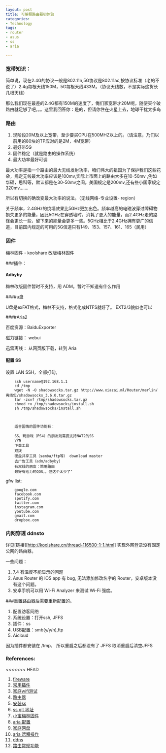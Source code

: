 ```yaml
---
layout: post
title: 可编程路由器初体验
categories: 
- Technology
tags:
- router
- asus
- ss
- aria

---
```



### 宽带知识：
简单说，现在2.4G的协议一般是802.11n,5G协议是802.11ac,按协议标准（老的不说了）2.4g每根天线150M，5G每根天线433M。（协议天线数，不是实际这货长几根天线）

那么我们现在最差的2.4G都有150M的速度了，俺们家宽带才20M呢，随便买个破路由就足够了吧。。。这里我回答你：是的，但请你住在火星上去，地球干扰太多鸟

<!--more-->

### 路由

1. 现阶段20M及以上宽带，至少要买CPU在500MHZ以上的。（请注意，乃们以前用的80块的TP应对的是2M，4M宽带）
2. 最好带5G
3. 固件稳定（就是路由的操作系统）
4. 最大功率最好可调


最大功率是指一个路由的最大无线发射功率，咱们伟大的祖国为了保护我们这些花朵，规定无线最大功率应该是100mv,实际上市面上的路由大多在10-50mv ,例如华硕，思科等，默认都是在30-50mv之间。美国规定是200mv,还有些小国家规定320mv.......

所以有切换的确改变最大功率的说法。（无线网络-专业设置- region）

关于频率，2.4GHz的绕墙效果比5GHz更加出色。频率越高的电磁波穿过障碍物损失更多的能量，因此5GHz在穿透墙时，消耗了更大的能量，而2.4GHz走的路径会更长一些，留下来的能量会更多一些。5GHz相比于2.4GHz拥有更广的信道，目前国内规定的可用的5G信道只有149、153、157、161、165（民用）

### 固件

梅林固件 - koolshare 改版梅林固件 

###插件：

#### Adbyby

梅林改版固件暂时不支持，用 ADM。暂时不知道有什么作用

####u盘

U盘是exFAT格式，梅林不支持，格式化成NTFS就好了。 EXT2/3貌似也可以

####Aria2

百度资源：BaiduExporter

磁力链接： webui

迅雷离线： 从网页版下载，转到 Aria

#### 配置 SS

设置 LAN SSH，全部打勾，

	    ssh username@192.168.1.1
	    cd /tmp
	    wget -N -O shadowsocks.tar.gz http://www.xiazai.ml/Router/merlin/离线包/shadowsocks_3.6.0.tar.gz
	    tar -zxvf /tmp/shadowsocks.tar.gz
	    chmod +x /tmp/shadowsocks/install.sh
	    sh /tmp/shadowsocks/install.sh



        适合国情的固件功能有：

        SS，玩游戏（PS4）的朋友则需要支持NAT2的SS
        VPN
        下载工具
        双拨
        硬盘共享工具（samba/ftp等） download master
        去广告工具（adm/adbyby)
        有双线的朋友：策略路由
        最好有给力的QOS，，但这个太少了‘


gfw list:    

        google.com
        facebook.com
        spotify.com
        twitter.com
        instagram.com
        youtube.com
        gmail.com
        dropbox.com


### 内网穿透 ddnsto

详见[链接][http://koolshare.cn/thread-116500-1-1.html]
实现外网登录没有固定公网的路由器。

一些问题：

1. 7.4 有温度不能显示的问题
2. Asus Router 的 iOS app 有 bug, 无法添加修改名字的 Router，安卓版本没有这个问题。
3. 安卓手机可以用 Wi-Fi Analyzer 来测试 Wi-Fi 强度。



###重置路由器后需要重新配置的。

1. 配置访客网络
2. 系统设置：打开ssh, JFFS
3. 插件：ss
4. USB配置：smb(y/y/n),ftp
5. Aicloud



因为插件都安装在 /tmp， 所以重启之后都没有了
JFFS   取消重启后清空JFFS


### References:
<<<<<<< HEAD
1. [fireware](http://koolshare.cn/thread-110214-1-1.html)
2. [常用插件](https://post.smzdm.com/p/430693/)
3. [家庭wifi测试](https://post.smzdm.com/p/427541/)
4. [路由器](https://post.smzdm.com/p/555403/?nozhiyou)
5. [安装ss](http://www.ti6.net/internet/3225.html)
6. [ss git 地址](https://github.com/koolshare/koolshare.github.io/blob/acelan_softcenter_ui/shadowsocks/shadowsocks.tar.gz)
7. [小宝梅林固件](http://koolshare.cn/thread-110214-1-1.html)
8. [aria 配置](https://post.smzdm.com/p/369442/)
9. [家庭网盘](http://www.sohu.com/a/118119233_160148)
10. [aria 远程操作](http://koolshare.cn/thread-30944-1-1.html)
11. [ddns](https://post.smzdm.com/p/549942/)
12. [路由常规功能](https://post.smzdm.com/p/439258/)

